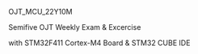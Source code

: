 OJT_MCU_22Y10M

Semifive OJT Weekly Exam & Excercise

with STM32F411 Cortex-M4 Board & STM32 CUBE IDE
